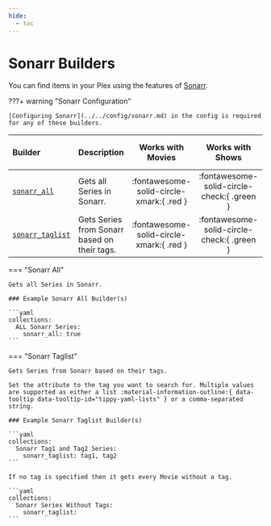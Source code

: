 ```yaml
---
hide:
  - toc
---
```

# Sonarr Builders

You can find items in your Plex using the features of [Sonarr](https://sonarr.tv/).

???+ warning "Sonarr Configuration"

    [Configuring Sonarr](../../config/sonarr.md) in the config is required for any of these builders.

| Builder                             | Description                                  |            Works with Movies             |              Works with Shows              |   Works with Playlists and Custom Sort   |
|:------------------------------------|:---------------------------------------------|:----------------------------------------:|:------------------------------------------:|:----------------------------------------:|
| [`sonarr_all`](#sonarr-all)         | Gets all Series in Sonarr.                   | :fontawesome-solid-circle-xmark:{ .red } | :fontawesome-solid-circle-check:{ .green } | :fontawesome-solid-circle-xmark:{ .red } |
| [`sonarr_taglist`](#sonarr-taglist) | Gets Series from Sonarr based on their tags. | :fontawesome-solid-circle-xmark:{ .red } | :fontawesome-solid-circle-check:{ .green } | :fontawesome-solid-circle-xmark:{ .red } |

=== "Sonarr All"
    
    Gets all Series in Sonarr.

    ### Example Sonarr All Builder(s)

    ```yaml
    collections:
      ALL Sonarr Series:
        sonarr_all: true
    ```

=== "Sonarr Taglist"

    Gets Series from Sonarr based on their tags. 
    
    Set the attribute to the tag you want to search for. Multiple values are supported as either a list :material-information-outline:{ data-tooltip data-tooltip-id="tippy-yaml-lists" } or a comma-separated 
    string. 

    ### Example Sonarr Taglist Builder(s)

    ```yaml
    collections:
      Sonarr Tag1 and Tag2 Series:
        sonarr_taglist: tag1, tag2
    ```
    
    If no tag is specified then it gets every Movie without a tag.
    
    ```yaml
    collections:
      Sonarr Series Without Tags:
        sonarr_taglist: 
    ```